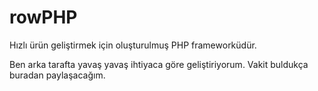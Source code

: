 # rowPHP
Hızlı ürün geliştirmek için oluşturulmuş PHP frameworküdür.

Ben arka tarafta yavaş yavaş ihtiyaca göre geliştiriyorum. Vakit buldukça buradan paylaşacağım.
